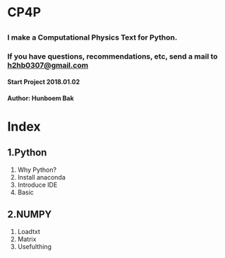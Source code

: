 # CP4P
##

### I make a Computational Physics Text for Python.
### If you have questions, recommendations, etc, send a mail to h2hb0307@gmail.com

#### Start Project 2018.01.02 
#### Author: Hunboem Bak


# Index
## 1.Python
1. Why Python?
2. Install anaconda
3. Introduce IDE
4. Basic

## 2.NUMPY
1. Loadtxt
2. Matrix
3. Usefulthing

## 

